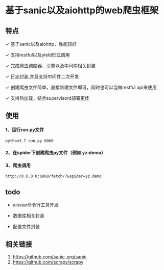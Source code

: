
# 基于sanic以及aiohttp的web爬虫框架

## 特点
✓ 基于sanic以及aiohttp，性能较好

✓ 支持restful以及yield形式调用

✓ 完成爬虫调度器、引擎以及中间件相关封装

✓ 日志封装,并且支持中间件二次开发

✓ 创建爬虫文件简单，直接新建文件即可，同时也可以当做restful api来使用

✓ 支持热加载，结合supervisord部署更佳

## 使用


#### 1、运行run.py文件
``
python3.7 run.py 6060
``
#### 2、在spider下创建爬虫py文件（例如 yz:demo）
#### 3、爬虫调用
```angular2html
http://0.0.0.0:6060/fetch/?&spider=yz.demo
```

## todo

- aiostar命令行工具开发

- 数据库相关封装

- 配置文件封装

## 相关链接

1. https://github.com/sanic-org/sanic
1. https://github.com/scrapy/scrapy

